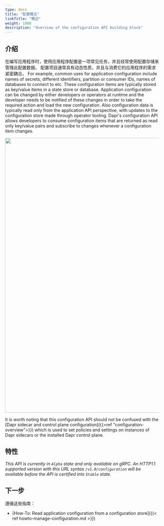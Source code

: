 ```yaml
---
type: docs
title: "配置概览"
linkTitle: "概述"
weight: 1000
description: "Overview of the configuration API building block"
---
```


## 介绍

在编写应用程序时，使用应用程序配置是一项常见任务，并且经常使用配置存储来管理此配置数据。 配置项目通常具有动态性质，并且与消费它的应用程序的需求紧密耦合。 For example, common uses for application configuration include names of secrets, different identifiers, partition or consumer IDs, names of databases to connect to etc. These configuration items are typically stored as key/value items in a state store or database. Application configuration can be changed by either developers or operators at runtime and the developer needs to be notified of these changes in order to take the required action and load the new configuration. Also configuration data is typically read only from the application API perspective, with updates to the configuration store made through operator tooling. Dapr's configuration API allows developers to consume configuration items that are returned as read only key/value pairs and subscribe to changes whenever a configuration item changes.

<img src="/images/configuration-api-overview.png" width=900>

It is worth noting that this configuration API should not be confused with the [Dapr sidecar and control plane configuration]({{<ref "configuration-overview">}}) which is used to set policies and settings on instances of Dapr sidecars or the installed Dapr control plane.

## 特性

*This API is currently in `Alpha` state and only available on gRPC. An HTTP1.1 supported version with this URL syntax `/v1.0/configuration` will be available before the API is certified into `Stable` state.*

## 下一步
遵循这些指南：
- [How-To: Read application configuration from a configuration store]({{< ref howto-manage-configuration.md >}})

